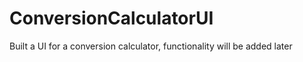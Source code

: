 # ConversionCalculatorUI
Built a UI for a conversion calculator, functionality will be added later 
